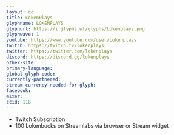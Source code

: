 ```yaml
---
layout: cc
title: LokenPlays
glyphname: LOKENPLAYS
glyphurl: https://i.glyphs.wf/glyphs/Lokenplays.png
glyphwave: 1
youtube: https://www.youtube.com/user/Lokenplays
twitch: https://twitch.tv/lokenplays
twitter: https://twitter.com/lokenplays
discord: https://discord.gg/lokenplays
other-site: 
primary-language: 
global-glyph-code: 
currently-partnered: 
stream-currency-needed-for-glyph: 
facebook: 
mixer: 
ccid: 118
---
```

* Twitch Subscription
* 100 Lokenbucks on Streamlabs via browser or Stream widget
